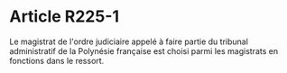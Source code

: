 # Article R225-1

Le magistrat de l'ordre judiciaire appelé à faire partie du tribunal administratif de la Polynésie française est choisi parmi les magistrats en fonctions dans le ressort.
